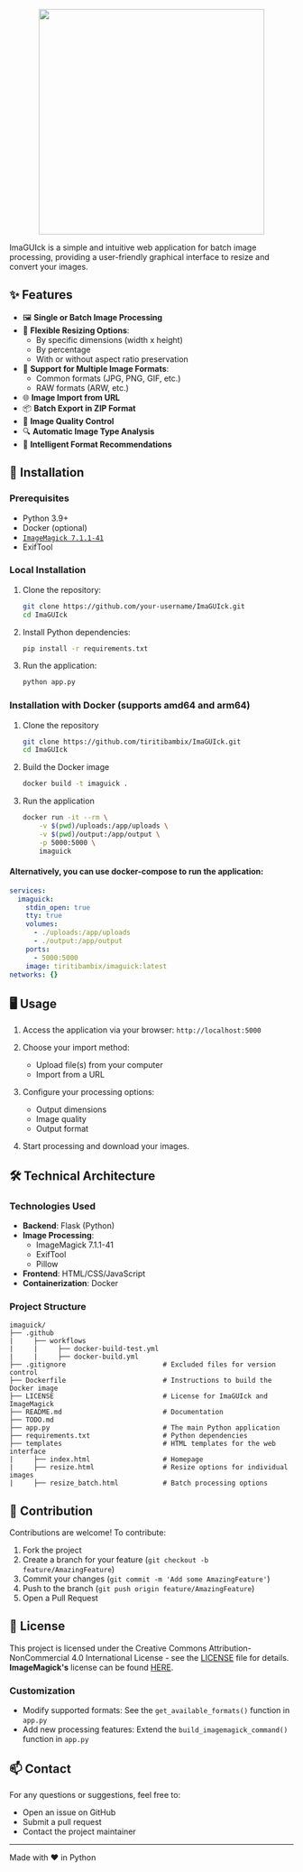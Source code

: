<p align="center">
  <img src="https://i.postimg.cc/rFRD78SG/Ima-GUIck-logo-NOWM-50.png" width="400" />
</p>

ImaGUIck is a simple and intuitive web application for batch image processing, providing a user-friendly graphical interface to resize and convert your images.

## ✨ Features

- 🖼️ **Single or Batch Image Processing**
- 📏 **Flexible Resizing Options**:
  - By specific dimensions (width x height)
  - By percentage
  - With or without aspect ratio preservation
- 🔄 **Support for Multiple Image Formats**:
  - Common formats (JPG, PNG, GIF, etc.)
  - RAW formats (ARW, etc.)
- 🌐 **Image Import from URL**
- 📦 **Batch Export in ZIP Format**
- 🎨 **Image Quality Control**
- 🔍 **Automatic Image Type Analysis**
- 💾 **Intelligent Format Recommendations**

## 🚀 Installation

### Prerequisites

- Python 3.9+
- Docker (optional)
- [`ImageMagick 7.1.1-41`](https://github.com/ImageMagick/ImageMagick/releases/tag/7.1.1-41)
- ExifTool

### Local Installation

1. Clone the repository:
   ```bash
   git clone https://github.com/your-username/ImaGUIck.git
   cd ImaGUIck
   ```

2. Install Python dependencies:
   ```bash
   pip install -r requirements.txt
   ```

3. Run the application:
   ```bash
   python app.py
   ```

### Installation with Docker (supports amd64 and arm64)

1. Clone the repository

   ```bash
   git clone https://github.com/tiritibambix/ImaGUIck.git
   cd ImaGUIck
   ```

2. Build the Docker image

   ```bash
   docker build -t imaguick .
   ```

3. Run the application

   ```bash
   docker run -it --rm \
       -v $(pwd)/uploads:/app/uploads \
       -v $(pwd)/output:/app/output \
       -p 5000:5000 \
       imaguick
   ```
 
#### Alternatively, you can use docker-compose to run the application:

```yaml
services:
  imaguick:
    stdin_open: true
    tty: true
    volumes:
      - ./uploads:/app/uploads
      - ./output:/app/output
    ports:
      - 5000:5000
    image: tiritibambix/imaguick:latest
networks: {}
```

## 🖥️ Usage

1. Access the application via your browser: `http://localhost:5000`

2. Choose your import method:
   - Upload file(s) from your computer
   - Import from a URL

3. Configure your processing options:
   - Output dimensions
   - Image quality
   - Output format

4. Start processing and download your images.

## 🛠️ Technical Architecture

### Technologies Used

- **Backend**: Flask (Python)
- **Image Processing**: 
  - ImageMagick 7.1.1-41
  - ExifTool
  - Pillow
- **Frontend**: HTML/CSS/JavaScript
- **Containerization**: Docker

### Project Structure

```
imaguick/
├── .github
|     ├── workflows
|     |     ├── docker-build-test.yml
|     |     ├── docker-build.yml
├── .gitignore                        # Excluded files for version control
├── Dockerfile                        # Instructions to build the Docker image
├── LICENSE                           # License for ImaGUIck and ImageMagick
├── README.md                         # Documentation
├── TODO.md
├── app.py                            # The main Python application
├── requirements.txt                  # Python dependencies
├── templates                         # HTML templates for the web interface
|     ├── index.html                  # Homepage
|     ├── resize.html                 # Resize options for individual images
|     ├── resize_batch.html           # Batch processing options

```

## 🤝 Contribution

Contributions are welcome! To contribute:

1. Fork the project
2. Create a branch for your feature (`git checkout -b feature/AmazingFeature`)
3. Commit your changes (`git commit -m 'Add some AmazingFeature'`)
4. Push to the branch (`git push origin feature/AmazingFeature`)
5. Open a Pull Request

## 📝 License

This project is licensed under the Creative Commons Attribution-NonCommercial 4.0 International License - see the [LICENSE](LICENSE) file for details.   
**ImageMagick's** license can be found [HERE](https://github.com/tiritibambix/ImaGUIck/blob/main/LICENSE).


### Customization

- Modify supported formats: See the `get_available_formats()` function in `app.py`
- Add new processing features: Extend the `build_imagemagick_command()` function in `app.py`

## 📫 Contact

For any questions or suggestions, feel free to:
- Open an issue on GitHub
- Submit a pull request
- Contact the project maintainer

---

Made with ❤️ in Python
